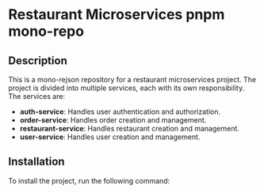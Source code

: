 # Restaurant Microservices pnpm mono-repo

## Description

This is a mono-rejson repository for a restaurant microservices project. The project is divided into multiple services, each with its own responsibility. The services are:

- **auth-service**: Handles user authentication and authorization.
- **order-service**: Handles order creation and management.
- **restaurant-service**: Handles restaurant creation and management.
- **user-service**: Handles user creation and management.

## Installation

To install the project, run the following command:

